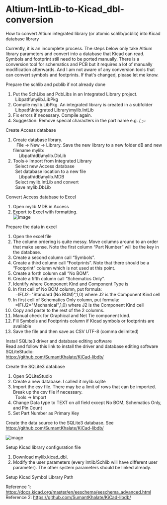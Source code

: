 # Altium-IntLib-to-Kicad_dbl-conversion
How to convert Altium integrated library (or atomic schlib/pcblib) into Kicad database library  
  
Currently, it is an incomplete process.  The steps below only take Altium library parameters and convert into a database that Kicad can read.  Symbols and footprint still need to be ported manually.  There is a conversion tool for schematics and PCB but it requires a lot of manually modification afterwards.  And I am not aware of any conversion tools that can convert symbols and footprints.  If that's changed, please let me know.  

Prepare the schlib and pcblib if not already done  
1. Put the SchLibs and PcbLibs in an Integrated Library project.  
 &ensp;Libpath\mylib.LibPkg
2. Compile mylib.LibPkg.  An integrated library is created in a subfolder  
 &ensp;Libpath\Integrated Library\mylib.IntLib
3. Fix errors if necessary.  Compile again.
4. Suggestion: Remove special characters in the part name e.g. \/,;~

Create Access database
1. Create database library.  
	 &ensp; File -> New -> Library.  Save the new library to a new folder dB and new filename mylib:  
 &ensp; &ensp;Libpath\db\mylib.DbLib  
2. Tools-> Import from Integrated Library  
	 &ensp;Select new Access database  
	 &ensp;Set database location to a new file  
 &ensp; &ensp;Libpath\db\mylib.MDB  
	 &ensp;Select mylib.IntLib and convert  
	 &ensp;Save mylib.DbLib  

Convert Access database to Excel  
1. Open mylib.MDB in Access  
2. Export to Excel with formatting.  
 ![image](https://github.com/mryokai/Altium-IntLib-to-Kicad_dbl-conversion/assets/136013177/d7918847-3525-4fb5-b37b-a4015e1dc836)


Prepare the data in excel  
1. Open the excel file  
2. The column ordering is quite messy.  Move columns around to an order that make sense.  Note the first column “Part Number” will be the key in the database.  
3. Create a second column call “Symbols”.  
4. Create a third column call “Footprints”. Note that there should be a “Footprint” column which is not used at this point.  
5. Create a forth column call “No BOM”.  
6. Create a fifth column call “Schematics Only”.  
7. Identify where Component Kind and Component Type is  
8. In first cell of No BOM column, put formula:  
	 &ensp;=IF(J2="Standard (No BOM)",1,0)	where J2 is the Component Kind cell  
9. In first cell of Schematics Only column, put formula:  
   &ensp;=IF(J2="Mechanical",1,0) 		where J2 is the Component Kind cell  
10. Copy and paste to the rest of the 2 columns.  
11. Manual check for Graphical and Net Tie component kind.  
12. Fill Symbols and Footprints column if Kicad symbols or footprints are available  
13. Save the file and then save as CSV UTF-8 (comma delimited)  

Install SQLite3 driver and database editing software  
Read and follow this link to install the driver and database editing software SQLiteStudio:  
https://github.com/SumantKhalate/KiCad-libdb/  

Create the SQLite3 database  
1. Open SQLiteStudio  
2. Create a new database. I called it mylib.sqlite
3. Import the csv file.  There may be a limit of rows that can be imported.  Break up the csv file if necessary.  
	 &ensp;Tools -> Import  
4. Change Data type to TEXT on all field except No BOM, Schematics Only, and Pin Count  
5. Set Part Number as Primary Key  

Create the data source to the SQLite3 database.  See https://github.com/SumantKhalate/KiCad-libdb/  

![image](https://github.com/mryokai/Altium-IntLib-to-Kicad_dbl-conversion/assets/136013177/e146617c-0ebb-4f11-82c9-63adee28e114)


Setup Kicad library configuration file  
1. Download mylib.kicad_dbl.  
2. Modify the user parameters (every Intlib/Schlib will have different user parameter).  The other system parameters should be linked already.  

Setup Kicad Symbol Library Path  


Reference 1: https://docs.kicad.org/master/en/eeschema/eeschema_advanced.html  
Reference 2: https://github.com/SumantKhalate/KiCad-libdb/  


